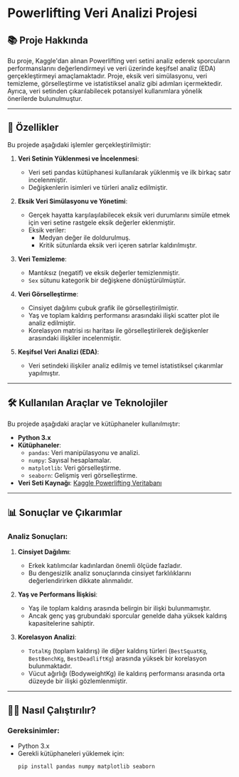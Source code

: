 # Powerlifting Veri Analizi Projesi

## 📚 Proje Hakkında
Bu proje, Kaggle'dan alınan Powerlifting veri setini analiz ederek sporcuların performanslarını değerlendirmeyi ve veri üzerinde keşifsel analiz (EDA) gerçekleştirmeyi amaçlamaktadır. Proje, eksik veri simülasyonu, veri temizleme, görselleştirme ve istatistiksel analiz gibi adımları içermektedir. Ayrıca, veri setinden çıkarılabilecek potansiyel kullanımlara yönelik önerilerde bulunulmuştur.

---

## 🚀 Özellikler
Bu projede aşağıdaki işlemler gerçekleştirilmiştir:
1. **Veri Setinin Yüklenmesi ve İncelenmesi**:
   - Veri seti pandas kütüphanesi kullanılarak yüklenmiş ve ilk birkaç satır incelenmiştir.
   - Değişkenlerin isimleri ve türleri analiz edilmiştir.

2. **Eksik Veri Simülasyonu ve Yönetimi**:
   - Gerçek hayatta karşılaşılabilecek eksik veri durumlarını simüle etmek için veri setine rastgele eksik değerler eklenmiştir.
   - Eksik veriler:
     - Medyan değer ile doldurulmuş.
     - Kritik sütunlarda eksik veri içeren satırlar kaldırılmıştır.

3. **Veri Temizleme**:
   - Mantıksız (negatif) ve eksik değerler temizlenmiştir.
   - `Sex` sütunu kategorik bir değişkene dönüştürülmüştür.

4. **Veri Görselleştirme**:
   - Cinsiyet dağılımı çubuk grafik ile görselleştirilmiştir.
   - Yaş ve toplam kaldırış performansı arasındaki ilişki scatter plot ile analiz edilmiştir.
   - Korelasyon matrisi ısı haritası ile görselleştirilerek değişkenler arasındaki ilişkiler incelenmiştir.

5. **Keşifsel Veri Analizi (EDA)**:
   - Veri setindeki ilişkiler analiz edilmiş ve temel istatistiksel çıkarımlar yapılmıştır.

---

## 🛠️ Kullanılan Araçlar ve Teknolojiler
Bu projede aşağıdaki araçlar ve kütüphaneler kullanılmıştır:
- **Python 3.x**
- **Kütüphaneler**:
  - `pandas`: Veri manipülasyonu ve analizi.
  - `numpy`: Sayısal hesaplamalar.
  - `matplotlib`: Veri görselleştirme.
  - `seaborn`: Gelişmiş veri görselleştirme.
- **Veri Seti Kaynağı**: [Kaggle Powerlifting Veritabanı](https://www.kaggle.com/open-powerlifting-database)

---

## 📊 Sonuçlar ve Çıkarımlar
### Analiz Sonuçları:
1. **Cinsiyet Dağılımı**:
   - Erkek katılımcılar kadınlardan önemli ölçüde fazladır.
   - Bu dengesizlik analiz sonuçlarında cinsiyet farklılıklarını değerlendirirken dikkate alınmalıdır.

2. **Yaş ve Performans İlişkisi**:
   - Yaş ile toplam kaldırış arasında belirgin bir ilişki bulunmamıştır.
   - Ancak genç yaş grubundaki sporcular genelde daha yüksek kaldırış kapasitelerine sahiptir.

3. **Korelasyon Analizi**:
   - `TotalKg` (toplam kaldırış) ile diğer kaldırış türleri (`BestSquatKg`, `BestBenchKg`, `BestDeadliftKg`) arasında yüksek bir korelasyon bulunmaktadır.
   - Vücut ağırlığı (BodyweightKg) ile kaldırış performansı arasında orta düzeyde bir ilişki gözlemlenmiştir.

---

## 🧑‍💻 Nasıl Çalıştırılır?
### Gereksinimler:
- Python 3.x
- Gerekli kütüphaneleri yüklemek için:
   ```bash
   pip install pandas numpy matplotlib seaborn
